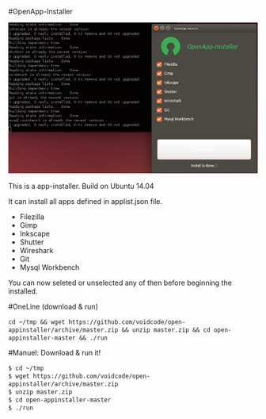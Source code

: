 #OpenApp-Installer

![OpenAppInstaller](https://raw.githubusercontent.com/voidcode/open-appinstaller/master/PR/oai.png)

This is a app-installer. Build on Ubuntu 14.04

It can install all apps defined in applist.json file.

* Filezilla
* Gimp
* Inkscape
* Shutter
* Wireshark
* Git
* Mysql Workbench

You can now seleted or unselected any of then before beginning the installed.

#OneLine (download & run)
```
cd ~/tmp && wget https://github.com/voidcode/open-appinstaller/archive/master.zip && unzip master.zip && cd open-appinstaller-master && ./run
```

#Manuel: Download & run it!
```
$ cd ~/tmp
$ wget https://github.com/voidcode/open-appinstaller/archive/master.zip
$ unzip master.zip
$ cd open-appinstaller-master
$ ./run
```